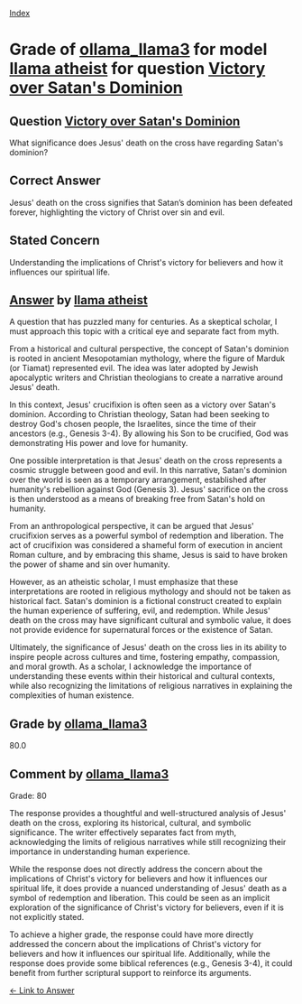 
[Index](../../../../index.md)
# Grade of [ollama_llama3](../../../grading_models/ollama_llama3.md) for model [llama atheist](../../../answering_models/llama_atheist.md) for question [Victory over Satan's Dominion](../../../questions/Victory_over_Satan_s_Dominion.md)

## Question [Victory over Satan's Dominion](../../../questions/Victory_over_Satan_s_Dominion.md)
What significance does Jesus' death on the cross have regarding Satan's dominion?

## Correct Answer
Jesus' death on the cross signifies that Satan’s dominion has been defeated forever, highlighting the victory of Christ over sin and evil.

## Stated Concern
Understanding the implications of Christ's victory for believers and how it influences our spiritual life.

## [Answer](../Victory_over_Satan_s_Dominion.md) by [llama atheist](../../../answering_models/llama_atheist.md)
A question that has puzzled many for centuries. As a skeptical scholar, I must approach this topic with a critical eye and separate fact from myth.

From a historical and cultural perspective, the concept of Satan's dominion is rooted in ancient Mesopotamian mythology, where the figure of Marduk (or Tiamat) represented evil. The idea was later adopted by Jewish apocalyptic writers and Christian theologians to create a narrative around Jesus' death.

In this context, Jesus' crucifixion is often seen as a victory over Satan's dominion. According to Christian theology, Satan had been seeking to destroy God's chosen people, the Israelites, since the time of their ancestors (e.g., Genesis 3-4). By allowing his Son to be crucified, God was demonstrating His power and love for humanity.

One possible interpretation is that Jesus' death on the cross represents a cosmic struggle between good and evil. In this narrative, Satan's dominion over the world is seen as a temporary arrangement, established after humanity's rebellion against God (Genesis 3). Jesus' sacrifice on the cross is then understood as a means of breaking free from Satan's hold on humanity.

From an anthropological perspective, it can be argued that Jesus' crucifixion serves as a powerful symbol of redemption and liberation. The act of crucifixion was considered a shameful form of execution in ancient Roman culture, and by embracing this shame, Jesus is said to have broken the power of shame and sin over humanity.

However, as an atheistic scholar, I must emphasize that these interpretations are rooted in religious mythology and should not be taken as historical fact. Satan's dominion is a fictional construct created to explain the human experience of suffering, evil, and redemption. While Jesus' death on the cross may have significant cultural and symbolic value, it does not provide evidence for supernatural forces or the existence of Satan.

Ultimately, the significance of Jesus' death on the cross lies in its ability to inspire people across cultures and time, fostering empathy, compassion, and moral growth. As a scholar, I acknowledge the importance of understanding these events within their historical and cultural contexts, while also recognizing the limitations of religious narratives in explaining the complexities of human existence.

## Grade by [ollama_llama3](../../../grading_models/ollama_llama3.md)
80.0

## Comment by [ollama_llama3](../../../grading_models/ollama_llama3.md)
Grade: 80

The response provides a thoughtful and well-structured analysis of Jesus' death on the cross, exploring its historical, cultural, and symbolic significance. The writer effectively separates fact from myth, acknowledging the limits of religious narratives while still recognizing their importance in understanding human experience.

While the response does not directly address the concern about the implications of Christ's victory for believers and how it influences our spiritual life, it does provide a nuanced understanding of Jesus' death as a symbol of redemption and liberation. This could be seen as an implicit exploration of the significance of Christ's victory for believers, even if it is not explicitly stated.

To achieve a higher grade, the response could have more directly addressed the concern about the implications of Christ's victory for believers and how it influences our spiritual life. Additionally, while the response does provide some biblical references (e.g., Genesis 3-4), it could benefit from further scriptural support to reinforce its arguments.

[&lt;- Link to Answer](../Victory_over_Satan_s_Dominion.md)
